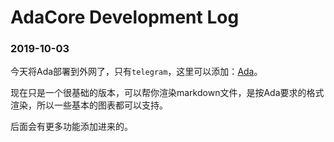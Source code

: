 # AdaCore Development Log

### 2019-10-03

今天将Ada部署到外网了，只有``telegram``，这里可以添加：[Ada](https://t.me/@ada_heyalgo_bot)。

现在只是一个很基础的版本，可以帮你渲染markdown文件，是按Ada要求的格式渲染，所以一些基本的图表都可以支持。

后面会有更多功能添加进来的。